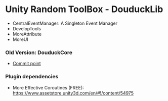 # Unity Random ToolBox - DouduckLib
 - CentralEventManager: A Singleton Event Manager
 - DevelopTools
 - MoreAttribute
 - MoreUI

### Old Version: DouduckCore
 - [Commit point](https://github.com/douduck08/Unity-DouduckLib/tree/160b99020734341d0881f7274db31398a9f0fc24)

### Plugin dependencies
- More Effective Coroutines (FREE): https://www.assetstore.unity3d.com/en/#!/content/54975